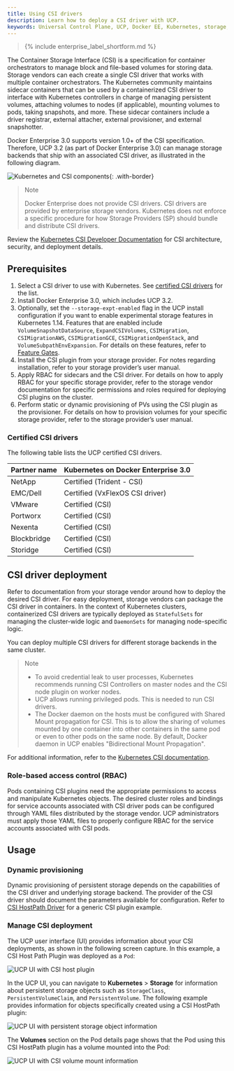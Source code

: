 ```yaml
---
title: Using CSI drivers
description: Learn how to deploy a CSI driver with UCP.
keywords: Universal Control Plane, UCP, Docker EE, Kubernetes, storage, volume
---
```


>{% include enterprise_label_shortform.md %}

The Container Storage Interface (CSI) is a specification for container orchestrators to manage block and file-based
volumes for storing data. Storage vendors can each create a single CSI driver that works with multiple
container orchestrators. The Kubernetes community maintains sidecar containers that can be used by a containerized
CSI driver to interface with Kubernetes controllers in charge of managing persistent volumes, attaching volumes to
nodes (if applicable), mounting volumes to pods, taking snapshots, and more. These sidecar containers include
a driver registrar, external attacher, external provisioner, and external snapshotter.

Docker Enterprise 3.0 supports version 1.0+ of the CSI specification. Therefore, UCP 3.2 (as part of Docker Enterprise 3.0) can manage storage backends that ship with an associated CSI driver, as illustrated in the following diagram.

![Kubernetes and CSI components](/ee/ucp/images/csi-plugins.png){: .with-border}

> Note
>
> Docker Enterprise does not provide CSI drivers. CSI drivers are provided by enterprise storage vendors. Kubernetes does not enforce a specific procedure for how Storage Providers (SP) should bundle and distribute CSI drivers.

Review the [Kubernetes CSI Developer Documentation](https://kubernetes-csi.github.io/docs/) for CSI architecture,
security, and deployment details.

## Prerequisites

1. Select a CSI driver to use with Kubernetes. See [certified CSI drivers](#certified-csi-drivers) for the list.
2. Install Docker Enterprise 3.0, which includes UCP 3.2.
3. Optionally, set the `--storage-expt-enabled` flag in the UCP install configuration if you want to enable
experimental storage features in Kubernetes 1.14. Features that are enabled include `VolumeSnapshotDataSource`,
`ExpandCSIVolumes`, `CSIMigration`, `CSIMigrationAWS`, `CSIMigrationGCE`, `CSIMigrationOpenStack`,
and `VolumeSubpathEnvExpansion`. For details on these features, refer to [Feature Gates](https://kubernetes.io/docs/reference/command-line-tools-reference/feature-gates/#feature-gates).
4. Install the CSI plugin from your storage provider. For notes regarding installation, refer to your
storage provider’s user manual.
5. Apply RBAC for sidecars and the CSI driver. For details on how to apply RBAC for your specific storage provider,
refer to the storage vendor documentation for specific permissions and roles required for deploying CSI plugins
on the cluster.
6. Perform static or dynamic provisioning of PVs using the CSI plugin as the provisioner. For details on how
to provision volumes for your specific storage provider, refer to the storage provider’s user manual.

### Certified CSI drivers
The following table lists the UCP certified CSI drivers.

| Partner name | Kubernetes on Docker Enterprise 3.0 |
|--------------|-------------------------------------|
| NetApp       | Certified (Trident - CSI)           |
| EMC/Dell     | Certified (VxFlexOS CSI driver)     |
| VMware       | Certified (CSI)                     |
| Portworx     | Certified (CSI)                     |
| Nexenta      | Certified (CSI)                     |
| Blockbridge  | Certified (CSI)                     |
| Storidge     | Certified (CSI)                     |


## CSI driver deployment
Refer to documentation from your storage vendor around how to deploy the desired CSI driver.
For easy deployment, storage vendors can package the CSI driver in containers. In the context of
Kubernetes clusters, containerized CSI drivers are typically deployed as `StatefulSets` for
managing the cluster-wide logic and `DaemonSets` for managing node-specific logic.

You can deploy multiple CSI drivers for different storage backends in the same cluster.

> Note
> - To avoid credential leak to user processes, Kubernetes recommends running CSI Controllers on master nodes and the CSI node plugin on worker nodes.
> - UCP allows running privileged pods. This is needed to run CSI drivers.
> - The Docker daemon on the hosts must be configured with Shared Mount propagation for CSI. This is to allow the sharing of volumes mounted by one container into other containers in the same pod or even to other pods on the same node. By default, Docker daemon in UCP enables "Bidirectional Mount Propagation".

For additional information, refer to the [Kubernetes CSI documentation](https://kubernetes-csi.github.io/docs/deploying.html).

### Role-based access control (RBAC)
Pods containing CSI plugins need the appropriate permissions to access and manipulate Kubernetes objects. The desired cluster roles and bindings for service accounts associated with CSI driver pods can be configured through YAML files distributed by the storage vendor. UCP administrators must apply those YAML files to properly configure RBAC for the service accounts associated with CSI pods.

## Usage

### Dynamic provisioning

Dynamic provisioning of persistent storage depends on the capabilities of the CSI driver and underlying storage backend. The provider of the CSI driver should document the parameters available for configuration.
Refer to [CSI HostPath Driver](https://github.com/kubernetes-csi/csi-driver-host-path) for a generic CSI plugin example.

### Manage CSI deployment
The UCP user interface (UI) provides information about your CSI deployments, as shown in the following screen capture. In this example, a CSI Host Path Plugin was deployed as a `Pod`:

![UCP UI with CSI host plugin](/ee/ucp/images/csi-host-path-plugin.png)

In the UCP UI, you can navigate to **Kubernetes** > **Storage** for information about persistent storage objects such as `StorageClass`, `PersistentVolumeClaim`, and `PersistentVolume`. The following example provides information for objects specifically created using a CSI HostPath plugin:

![UCP UI with persistent storage object information](/ee/ucp/images/persistent-storage-object.png)

The **Volumes** section on the Pod details page shows that the Pod using this CSI HostPath plugin has a volume mounted into the Pod:

![UCP UI with CSI volume mount information](/ee/ucp/images/csi-volume-mounted.png)
